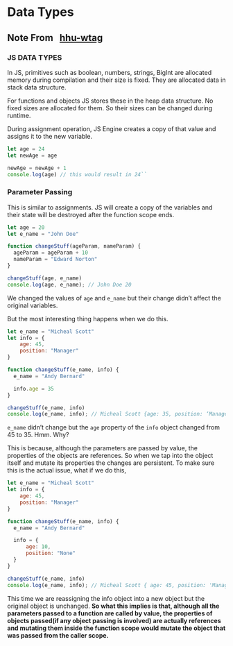 # Data Types


## Note From &nbsp; [hhu-wtag](https://github.com/hhu-wtag)


### **JS DATA TYPES**

In JS, primitives such as boolean, numbers, strings, BigInt are allocated memory during compilation and their size is fixed. They are allocated data in stack data structure. 

For functions and objects JS stores these in the heap data structure. No fixed sizes are allocated for them. So their sizes can be changed during runtime.

During assignment operation,
JS Engine creates a copy of that value and assigns it to the new variable.

```js
let age = 24
let newAge = age

newAge = newAge + 1
console.log(age) // this would result in 24``
```

### **Parameter Passing**
		
This is similar to assignments. JS will create a copy of the variables and their state will be destroyed after the function scope ends.

```js
let age = 20
let e_name = "John Doe"

function changeStuff(ageParam, nameParam) {
  ageParam = ageParam + 10
  nameParam = "Edward Norton"
}

changeStuff(age, e_name) 
console.log(age, e_name); // John Doe 20
```

We changed the values of `age` and `e_name` but their change didn’t affect the original variables.

But the most interesting thing happens when we do this.

```js
let e_name = "Micheal Scott"
let info = {
    age: 45,
    position: "Manager"
}

function changeStuff(e_name, info) {
  e_name = "Andy Bernard"

  info.age = 35
}

changeStuff(e_name, info)
console.log(e_name, info); // Micheal Scott {age: 35, position: ‘Manager’}
```

`e_name` didn’t change but the `age` property of the `info` object changed from 45 to 35. Hmm. Why?

This is because, although the parameters are passed by value, the properties of the objects are references. So when we tap into the object itself and mutate its properties the changes are persistent. To make sure this is the actual issue, what if we do this,

```js
let e_name = "Micheal Scott"
let info = {
    age: 45,
    position: "Manager"
}

function changeStuff(e_name, info) {
  e_name = "Andy Bernard"

  info = {
      age: 10,
      position: "None"
  }
}

changeStuff(e_name, info)
console.log(e_name, info); // Micheal Scott { age: 45, position: 'Manager' }

```


This time we are reassigning the info object into a new object but the original object is unchanged. **So what this implies is that, although all the parameters passed to a function are called by value, the properties of objects passed(if any object passing is involved) are actually references and mutating them inside the function scope would mutate the object that was passed from the caller scope.**